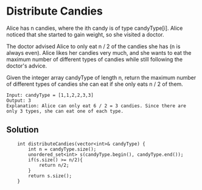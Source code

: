 #  Distribute Candies
Alice has n candies, where the ith candy is of type candyType[i]. Alice noticed that she started to gain weight, so she visited a doctor.

The doctor advised Alice to only eat n / 2 of the candies she has (n is always even). Alice likes her candies very much, and she wants to eat the maximum number of different types of candies while still following the doctor's advice.

Given the integer array candyType of length n, return the maximum number of different types of candies she can eat if she only eats n / 2 of them.

```
Input: candyType = [1,1,2,2,3,3]
Output: 3
Explanation: Alice can only eat 6 / 2 = 3 candies. Since there are only 3 types, she can eat one of each type.
```
## Solution

```
    int distributeCandies(vector<int>& candyType) {
        int n = candyType.size();
        unordered_set<int> s(candyType.begin(), candyType.end());
        if(s.size() >= n/2){
            return n/2;
        }
        return s.size();
    }
```
